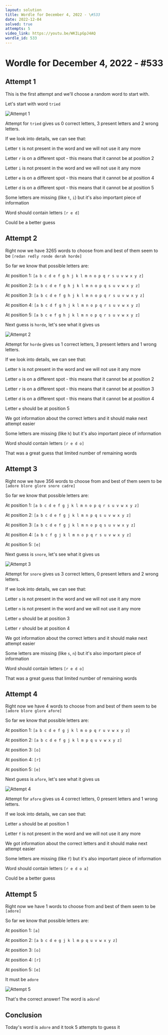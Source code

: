 ```yaml
---
layout: solution
title: Wordle for December 4, 2022 - \#533
date: 2022-12-04
solved: true
attempts: 5
video_link: https://youtu.be/WKILpGpJ4AQ
wordle_id: 533
---
```


# Wordle for December 4, 2022 - \#533

## Attempt 1

This is the first attempt and we'll choose a random word to start with.

Let's start with word `tried`

![Attempt 1](2022-12-04/attempt-1.png)

Attempt for `tried` gives us 0 correct letters, 3 present letters and 2 wrong letters.

If we look into details, we can see that:

Letter `t` is not present in the word and we will not use it any more

Letter `r` is on a different spot - this means that it cannot be at position 2

Letter `i` is not present in the word and we will not use it any more

Letter `e` is on a different spot - this means that it cannot be at position 4

Letter `d` is on a different spot - this means that it cannot be at position 5

Some letters are missing (like `t`, `i`) but it's also important piece of information

Word should contain letters `[r e d]`

Could be a better guess



## Attempt 2

Right now we have 3265 words to choose from and best of them seem to be `[redan redly ronde derah horde]`

So far we know that possible letters are:

At position 1: `[a b c d e f g h j k l m n o p q r s u v w x y z]`

At position 2: `[a b c d e f g h j k l m n o p q s u v w x y z]`

At position 3: `[a b c d e f g h j k l m n o p q r s u v w x y z]`

At position 4: `[a b c d f g h j k l m n o p q r s u v w x y z]`

At position 5: `[a b c e f g h j k l m n o p q r s u v w x y z]`

Next guess is `horde`, let's see what it gives us

![Attempt 2](2022-12-04/attempt-2.png)

Attempt for `horde` gives us 1 correct letters, 3 present letters and 1 wrong letters.

If we look into details, we can see that:

Letter `h` is not present in the word and we will not use it any more

Letter `o` is on a different spot - this means that it cannot be at position 2

Letter `r` is on a different spot - this means that it cannot be at position 3

Letter `d` is on a different spot - this means that it cannot be at position 4

Letter `e` should be at position 5

We got information about the correct letters and it should make next attempt easier

Some letters are missing (like `h`) but it's also important piece of information

Word should contain letters `[r e d o]`

That was a great guess that limited number of remaining words



## Attempt 3

Right now we have 356 words to choose from and best of them seem to be `[adore blore glore snore cadre]`

So far we know that possible letters are:

At position 1: `[a b c d e f g j k l m n o p q r s u v w x y z]`

At position 2: `[a b c d e f g j k l m n p q s u v w x y z]`

At position 3: `[a b c d e f g j k l m n o p q s u v w x y z]`

At position 4: `[a b c f g j k l m n o p q r s u v w x y z]`

At position 5: `[e]`

Next guess is `snore`, let's see what it gives us

![Attempt 3](2022-12-04/attempt-3.png)

Attempt for `snore` gives us 3 correct letters, 0 present letters and 2 wrong letters.

If we look into details, we can see that:

Letter `s` is not present in the word and we will not use it any more

Letter `n` is not present in the word and we will not use it any more

Letter `o` should be at position 3

Letter `r` should be at position 4

We got information about the correct letters and it should make next attempt easier

Some letters are missing (like `s`, `n`) but it's also important piece of information

Word should contain letters `[r e d o]`

That was a great guess that limited number of remaining words



## Attempt 4

Right now we have 4 words to choose from and best of them seem to be `[adore blore glore afore]`

So far we know that possible letters are:

At position 1: `[a b c d e f g j k l m o p q r u v w x y z]`

At position 2: `[a b c d e f g j k l m p q u v w x y z]`

At position 3: `[o]`

At position 4: `[r]`

At position 5: `[e]`

Next guess is `afore`, let's see what it gives us

![Attempt 4](2022-12-04/attempt-4.png)

Attempt for `afore` gives us 4 correct letters, 0 present letters and 1 wrong letters.

If we look into details, we can see that:

Letter `a` should be at position 1

Letter `f` is not present in the word and we will not use it any more

We got information about the correct letters and it should make next attempt easier

Some letters are missing (like `f`) but it's also important piece of information

Word should contain letters `[r e d o a]`

Could be a better guess



## Attempt 5

Right now we have 1 words to choose from and best of them seem to be `[adore]`

So far we know that possible letters are:

At position 1: `[a]`

At position 2: `[a b c d e g j k l m p q u v w x y z]`

At position 3: `[o]`

At position 4: `[r]`

At position 5: `[e]`

It must be `adore`

![Attempt 5](2022-12-04/attempt-5.png)

That's the correct answer! The word is `adore`!

## Conclusion

Today's word is `adore` and it took 5 attempts to guess it

